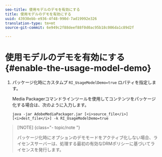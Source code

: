 ```yaml
---
seo-title: 使用モデルのデモを有効にする
title: 使用モデルのデモを有効にする
uuid: 43930ebb-e936-4f48-990d-7ad19992e326
translation-type: tm+mt
source-git-commit: 6e949c2f88deef88f0d0ac95b18c006da1c89d2f

---
```



# 使用モデルのデモを有効にする{#enable-the-usage-model-demo}

1. パッケージ化時にカスタムプ `RI_UsageModelDemo=true` ロパティを指定します。

   Media Packagerコマンドラインツールを使用してコンテンツをパッケージ化する場合は、次のように入力します。

   ```
   java -jar AdobeMediaPackager.jar [<i>source_file</i>] [<i>dest_file</i>] -k RI_UsageModelDemo=true
   ```

>[!NOTE] {class=&quot;- topic/note &quot;}
>
>パッケージ化時にオプションのデモモードをアクティブ化しない場合、ライセンスサーバーは、処理する最初の有効なDRMポリシーに基づいてライセンスを発行します。

